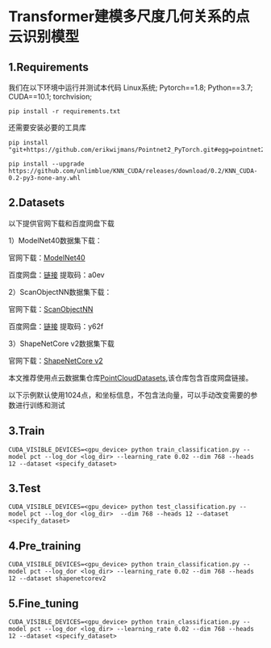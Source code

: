 # Transformer建模多尺度几何关系的点云识别模型

## 1.Requirements
我们在以下环境中运行并测试本代码
Linux系统;
Pytorch==1.8;
Python==3.7;
CUDA==10.1;
torchvision;

```
pip install -r requirements.txt
```

还需要安装必要的工具库
```
pip install "git+https://github.com/erikwijmans/Pointnet2_PyTorch.git#egg=pointnet2_ops&subdirectory=pointnet2_ops_lib"
```

```
pip install --upgrade https://github.com/unlimblue/KNN_CUDA/releases/download/0.2/KNN_CUDA-0.2-py3-none-any.whl
```

## 2.Datasets
以下提供官网下载和百度网盘下载

1）ModelNet40数据集下载：

官网下载：[ModelNet40](https://modelnet.cs.princeton.edu/#)

百度网盘：[链接](https://pan.baidu.com/s/1TF7vgUGOih5aOL3Tjhrc9A )
提取码：a0ev

2）ScanObjectNN数据集下载：

官网下载：[ScanObjectNN](https://hkust-vgd.github.io/scanobjectnn/)

百度网盘：[链接](https://pan.baidu.com/s/1WNtUL7s4m_bi6zHl7c7exg)
提取码：y62f

3）ShapeNetCore v2数据集下载

官网下载：[ShapeNetCore v2](https://shapenet.org/download/shapenetcore)

本文推荐使用点云数据集仓库[PointCloudDatasets](https://github.com/antao97/PointCloudDatasets),该仓库包含百度网盘链接。

以下示例默认使用1024点，和坐标信息，不包含法向量，可以手动改变需要的参数进行训练和测试
## 3.Train
```
CUDA_VISIBLE_DEVICES=<gpu_device> python train_classification.py --model pct --log_dor <log_dir> --learning_rate 0.02 --dim 768 --heads 12 --dataset <specify_dataset>
```

## 3.Test
```
CUDA_VISIBLE_DEVICES=<gpu_device> python test_classification.py --model pct --log_dor <log_dir>  --dim 768 --heads 12 --dataset <specify_dataset>
```
## 4.Pre_training
```
CUDA_VISIBLE_DEVICES=<gpu_device> python train_classification.py --model pct --log_dor <log_dir> --learning_rate 0.02 --dim 768 --heads 12 --dataset shapenetcorev2
```

## 5.Fine_tuning
```
CUDA_VISIBLE_DEVICES=<gpu_device> python train_classification.py --model pct --log_dor <log_dir> --learning_rate 0.02 --dim 768 --heads 12 --dataset <specify_dataset>
```
